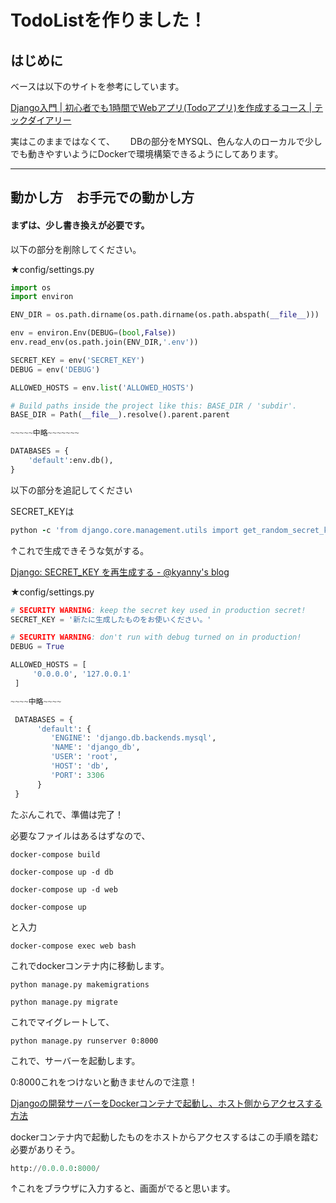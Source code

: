 
# TodoListを作りました！

## はじめに

ベースは以下のサイトを参考にしています。

[Django入門 | 初心者でも1時間でWebアプリ(Todoアプリ)を作成するコース | テックダイアリー](https://tech-diary.net/django-todo-tutorial/)

実はこのままではなくて、　　
DBの部分をMYSQL、色んな人のローカルで少しでも動きやすいようにDockerで環境構築できるようにしてあります。

----
## 動かし方　お手元での動かし方

#### まずは、少し書き換えが必要です。

以下の部分を削除してください。

★config/settings.py

```python
import os
import environ

ENV_DIR = os.path.dirname(os.path.dirname(os.path.abspath(__file__)))

env = environ.Env(DEBUG=(bool,False))
env.read_env(os.path.join(ENV_DIR,'.env'))

SECRET_KEY = env('SECRET_KEY')
DEBUG = env('DEBUG')

ALLOWED_HOSTS = env.list('ALLOWED_HOSTS')

# Build paths inside the project like this: BASE_DIR / 'subdir'.
BASE_DIR = Path(__file__).resolve().parent.parent

~~~~~中略~~~~~~~

DATABASES = {
    'default':env.db(),
}
```

以下の部分を追記してください

SECRET_KEYは

```ruby
python -c 'from django.core.management.utils import get_random_secret_key; print(get_random_secret_key())'
```

↑これで生成できそうな気がする。

[Django: SECRET_KEY を再生成する - @kyanny's blog](https://blog.kyanny.me/entry/2021/01/27/033507)

★config/settings.py

```python
# SECURITY WARNING: keep the secret key used in production secret!
SECRET_KEY = '新たに生成したものをお使いください。'

# SECURITY WARNING: don't run with debug turned on in production!
DEBUG = True

ALLOWED_HOSTS = [
     '0.0.0.0', '127.0.0.1'
 ]

~~~~中略~~~~

 DATABASES = {
      'default': {
         'ENGINE': 'django.db.backends.mysql',
         'NAME': 'django_db',
         'USER': 'root',
         'HOST': 'db',
         'PORT': 3306
      }
 }
```

たぶんこれで、準備は完了！

必要なファイルはあるはずなので、

`docker-compose build`

`docker-compose up -d db`

`docker-compose up -d web`

`docker-compose up`

と入力

`docker-compose exec web bash`

これでdockerコンテナ内に移動します。

`python manage.py makemigrations`

`python manage.py migrate`

これでマイグレートして、

`python manage.py runserver 0:8000`

これで、サーバーを起動します。

0:8000これをつけないと動きませんので注意！

[Djangoの開発サーバーをDockerコンテナで起動し、ホスト側からアクセスする方法](https://zukucode.com/2020/08/django-server-docker.html)

dockerコンテナ内で起動したものをホストからアクセスするはこの手順を踏む必要がありそう。

```python
http://0.0.0.0:8000/
```

↑これをブラウザに入力すると、画面がでると思います。
